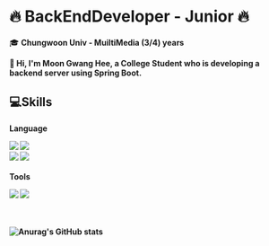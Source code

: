 ﻿# 🔥 BackEndDeveloper - Junior 🔥

 🎓 <b>Chungwoon Univ<b> - MuiltiMedia (3/4) years
 
👋 Hi, I'm Moon Gwang Hee, a College Student who is developing a backend server using <b>Spring Boot</b>.


## 💻Skills

<b> Language </b> <br>

<img src="https://img.shields.io/badge/Spring Boot-6DB33F?style=flat-square&logo=Spring Boot&logoColor=white"/> <img src="https://img.shields.io/badge/Spring Security-6DB33F?style=flat-square&logo=Spring Security&logoColor=white"/> <br>
<img src="https://img.shields.io/badge/MySQL-4479A1?style=flat-square&logo=MySQL&logoColor=black"/> <img src="https://img.shields.io/badge/JavaScript-F7DF1E?style=flat-square&logo=JavaScript&logoColor=white"/> <br> <br>
<b> Tools </b> <br>

<img src="https://img.shields.io/badge/GitHub-181717?style=flat-square&logo=GitHub&logoColor=white"/> <img src="https://img.shields.io/badge/Apache Tomcat-F8DC75?style=flat-square&logo=Apache Tomcat&logoColor=black"/> <br><br><br>

![Anurag's GitHub stats](https://github-readme-stats.vercel.app/api?username=mgh7020@gmail.com&show_icons=true&theme=light)
